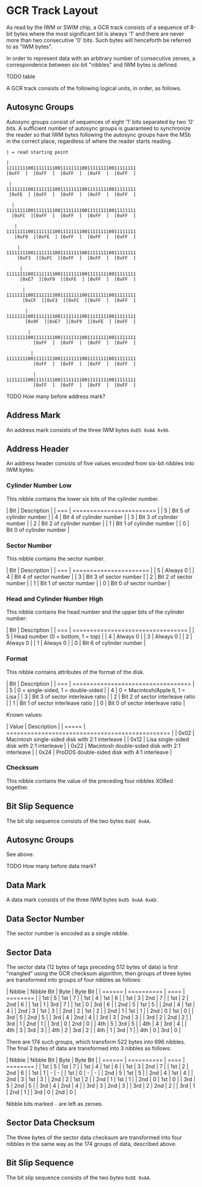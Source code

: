 # GCR Track Layout

As read by the IWM or SWIM chip, a GCR track consists of a sequence of 8-bit bytes where the most significant bit is always '1' and there are never more than two consecutive '0' bits.  Such bytes will henceforth be referred to as "IWM bytes".

In order to represent data with an arbitrary number of consecutive zeroes, a correspondence between six-bit "nibbles" and IWM bytes is defined.

TODO table

A GCR track consists of the following logical units, in order, as follows.


## Autosync Groups

Autosync groups consist of sequences of eight '1' bits separated by two '0' bits.  A sufficient number of autosync groups is guaranteed to synchronize the reader so that IWM bytes following the autosync groups have the MSb in the correct place, regardless of where the reader starts reading.

```
| = read starting point

|
111111110011111111001111111100111111110011111111
[0xFF  ]  [0xFF  ]  [0xFF  ]  [0xFF  ]  [0xFF  ]

 |
111111110011111111001111111100111111110011111111
 [0xFE  ] [0xFF  ]  [0xFF  ]  [0xFF  ]  [0xFF  ]

  |
111111110011111111001111111100111111110011111111
  [0xFC  ][0xFF  ]  [0xFF  ]  [0xFF  ]  [0xFF  ]

   |
111111110011111111001111111100111111110011111111
   [0xF9  ][0xFE  ] [0xFF  ]  [0xFF  ]  [0xFF  ]

    |
111111110011111111001111111100111111110011111111
    [0xF3  ][0xFC  ][0xFF  ]  [0xFF  ]  [0xFF  ]

     |
111111110011111111001111111100111111110011111111
     [0xE7  ][0xF9  ][0xFE  ] [0xFF  ]  [0xFF  ]

      |
111111110011111111001111111100111111110011111111
      [0xCF  ][0xF3  ][0xFC  ][0xFF  ]  [0xFF  ]

       |
111111110011111111001111111100111111110011111111
       [0x9F  ][0xE7  ][0xF9  ][0xFE  ] [0xFF  ]

        |
111111110011111111001111111100111111110011111111
          [0xFF  ]  [0xFF  ]  [0xFF  ]  [0xFF  ]

         |
111111110011111111001111111100111111110011111111
          [0xFF  ]  [0xFF  ]  [0xFF  ]  [0xFF  ]

          |
111111110011111111001111111100111111110011111111
          [0xFF  ]  [0xFF  ]  [0xFF  ]  [0xFF  ]
```

TODO How many before address mark?


## Address Mark

An address mark consists of the three IWM bytes `0xD5 0xAA 0x96`.


## Address Header

An address header consists of five values encoded from six-bit nibbles into IWM bytes:


### Cylinder Number Low

This nibble contains the lower six bits of the cylinder number.

| Bit | Description              |
| === | ======================== |
| 5   | Bit 5 of cylinder number |
| 4   | Bit 4 of cylinder number |
| 3   | Bit 3 of cylinder number |
| 2   | Bit 2 of cylinder number |
| 1   | Bit 1 of cylinder number |
| 0   | Bit 0 of cylinder number |


### Sector Number

This nibble contains the sector number.

| Bit | Description            |
| === | ====================== |
| 5   | Always 0               |
| 4   | Bit 4 of sector number |
| 3   | Bit 3 of sector number |
| 2   | Bit 2 of sector number |
| 1   | Bit 1 of sector number |
| 0   | Bit 0 of sector number |


### Head and Cylinder Number High

This nibble contains the head number and the upper bits of the cylinder number:

| Bit | Description                       |
| === | ================================= |
| 5   | Head number (0 = bottom, 1 = top) |
| 4   | Always 0                          |
| 3   | Always 0                          |
| 2   | Always 0                          |
| 1   | Always 0                          |
| 0   | Bit 6 of cylinder number          |


### Format

This nibble contains attributes of the format of the disk.

| Bit | Description                        |
| === | ================================== |
| 5   | 0 = single-sided, 1 = double-sided |
| 4   | 0 = Macintosh/Apple II, 1 = Lisa   |
| 3   | Bit 3 of sector interleave ratio   |
| 2   | Bit 2 of sector interleave ratio   |
| 1   | Bit 1 of sector interleave ratio   |
| 0   | Bit 0 of sector interleave ratio   |

Known values:

| Value | Description                                     |
| ===== | =============================================== |
| 0x02  | Macintosh single-sided disk with 2:1 interleave |
| 0x12  | Lisa single-sided disk with 2:1 interleave      |
| 0x22  | Macintosh double-sided disk with 2:1 interleave |
| 0x24  | ProDOS double-sided disk with 4:1 interleave    |


### Checksum

This nibble contains the value of the preceding four nibbles XORed together.


## Bit Slip Sequence

The bit slip sequence consists of the two bytes `0xDE 0xAA`.


## Autosync Groups

See above.

TODO How many before data mark?


## Data Mark

A data mark consists of the three IWM bytes `0xD5 0xAA 0xAD`.


## Data Sector Number

The sector number is encoded as a single nibble.


## Sector Data

The sector data (12 bytes of tags preceding 512 bytes of data) is first "mangled" using the GCR checksum algorithm, then groups of three bytes are transformed into groups of four nibbles as follows:

| Nibble | Nibble Bit | Byte | Byte Bit |
| ====== | ========== | ==== | ======== |
| 1st    | 5          | 1st  | 7        |
| 1st    | 4          | 1st  | 6        |
| 1st    | 3          | 2nd  | 7        |
| 1st    | 2          | 2nd  | 6        |
| 1st    | 1          | 3rd  | 7        |
| 1st    | 0          | 3rd  | 6        |
| 2nd    | 5          | 1st  | 5        |
| 2nd    | 4          | 1st  | 4        |
| 2nd    | 3          | 1st  | 3        |
| 2nd    | 2          | 1st  | 2        |
| 2nd    | 1          | 1st  | 1        |
| 2nd    | 0          | 1st  | 0        |
| 3rd    | 5          | 2nd  | 5        |
| 3rd    | 4          | 2nd  | 4        |
| 3rd    | 3          | 2nd  | 3        |
| 3rd    | 2          | 2nd  | 2        |
| 3rd    | 1          | 2nd  | 1        |
| 3rd    | 0          | 2nd  | 0        |
| 4th    | 5          | 3rd  | 5        |
| 4th    | 4          | 3rd  | 4        |
| 4th    | 3          | 3rd  | 3        |
| 4th    | 2          | 3rd  | 2        |
| 4th    | 1          | 3rd  | 1        |
| 4th    | 0          | 3rd  | 0        |

There are 174 such groups, which transform 522 bytes into 696 nibbles.  The final 2 bytes of data are transformed into 3 nibbles as follows:

| Nibble | Nibble Bit | Byte | Byte Bit |
| ====== | ========== | ==== | ======== |
| 1st    | 5          | 1st  | 7        |
| 1st    | 4          | 1st  | 6        |
| 1st    | 3          | 2nd  | 7        |
| 1st    | 2          | 2nd  | 6        |
| 1st    | 1          | -    | -        |
| 1st    | 0          | -    | -        |
| 2nd    | 5          | 1st  | 5        |
| 2nd    | 4          | 1st  | 4        |
| 2nd    | 3          | 1st  | 3        |
| 2nd    | 2          | 1st  | 2        |
| 2nd    | 1          | 1st  | 1        |
| 2nd    | 0          | 1st  | 0        |
| 3rd    | 5          | 2nd  | 5        |
| 3rd    | 4          | 2nd  | 4        |
| 3rd    | 3          | 2nd  | 3        |
| 3rd    | 2          | 2nd  | 2        |
| 3rd    | 1          | 2nd  | 1        |
| 3rd    | 0          | 2nd  | 0        |

Nibble bits marked `-` are left as zeroes.


## Sector Data Checksum

The three bytes of the sector data checksum are transformed into four nibbles in the same way as the 174 groups of data, described above.


## Bit Slip Sequence

The bit slip sequence consists of the two bytes `0xDE 0xAA`.
